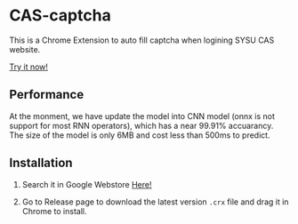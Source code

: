 # CAS-captcha

This is a Chrome Extension to auto fill captcha when logining SYSU CAS website. 

[Try it now!](https://cas.sysu.edu.cn/cas/login)

## Performance

At the monment, we have update the model into CNN model (onnx is not support for most RNN operators), which has a near 99.91% accuarancy. The size of the model is only 6MB and cost less than 500ms to predict. 

## Installation

1. Search it in Google Webstore [Here!](https://chrome.google.com/webstore/detail/sysu-cas-captcha-autofill/ipdlibcadfhbodhagdjdcaebnlgbjoko?utm_source=chrome-ntp-icon)

2. Go to Release page to download the latest version `.crx` file and drag it in Chrome to install.